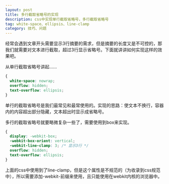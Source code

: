```yaml
---
layout: post
title: 多行截取省略号的实现
description: css中实现单行截取省略号，多行截取省略号
tag: white-space、ellipsis、line-clamp
category: 技巧、问题
---
```

经常会遇到文章开头需要显示3行摘要的需求，但是摘要的长度又是不可控的，那我们就需要对文本进行截取，超过3行显示省略号。下面就讲讲如何实现这样的效果吧。

从单行截取省略号讲起……

```css
{
  white-space: nowrap;
  overflow: hidden;
  text-overflow: ellipsis;
}
```

单行的截取省略号是我们最常见和最常使用的。实现的思路：使文本不换行，容器内的内容超出部分隐藏，文本超出时显示成省略号。

多行的截取省略号就要略微复杂一些了，需要使用到box来实现。

```css
{
  display: -webkit-box;
  -webkit-box-orient: vertical;
  -webkit-line-clamp: 3; /* 显示3行 */
  overflow: hidden;
  text-overflow: ellipsis;
}
```

上面的css中使用到了line-clamp，但是这个属性是不规范的（为收录到css规范中），所以需要添加-webkit-前缀来使用，且只能使用在webkit内核的浏览器中。